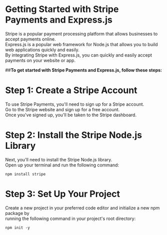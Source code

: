 # Getting Started with Stripe Payments and Express.js
<p>
Stripe is a popular payment processing platform that allows businesses to accept payments online. </br>
Express.js is a popular web framework for Node.js that allows you to build web applications quickly and easily. </br>
By integrating Stripe with Express.js, you can quickly and easily accept payments on your website or app.</br>
</p>

##**To get started with Stripe Payments and Express.js, follow these steps:**

# Step 1: Create a Stripe Account

To use Stripe Payments, you'll need to sign up for a Stripe account. </br>
Go to the Stripe website and sign up for a free account. </br>
Once you've signed up, you'll be taken to the Stripe dashboard.</br>

# Step 2: Install the Stripe Node.js Library

Next, you'll need to install the Stripe Node.js library.</br>
Open up your terminal and run the following command:</br>
```
npm install stripe
```

# Step 3: Set Up Your Project

Create a new project in your preferred code editor and initialize a new npm package by </br> 
running the following command in your project's root directory:</br>
```
npm init -y
```
